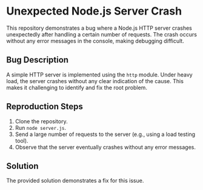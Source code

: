 # Unexpected Node.js Server Crash

This repository demonstrates a bug where a Node.js HTTP server crashes unexpectedly after handling a certain number of requests. The crash occurs without any error messages in the console, making debugging difficult.

## Bug Description

A simple HTTP server is implemented using the `http` module. Under heavy load, the server crashes without any clear indication of the cause. This makes it challenging to identify and fix the root problem.

## Reproduction Steps

1. Clone the repository.
2. Run `node server.js`.
3. Send a large number of requests to the server (e.g., using a load testing tool).
4. Observe that the server eventually crashes without any error messages.

## Solution

The provided solution demonstrates a fix for this issue.